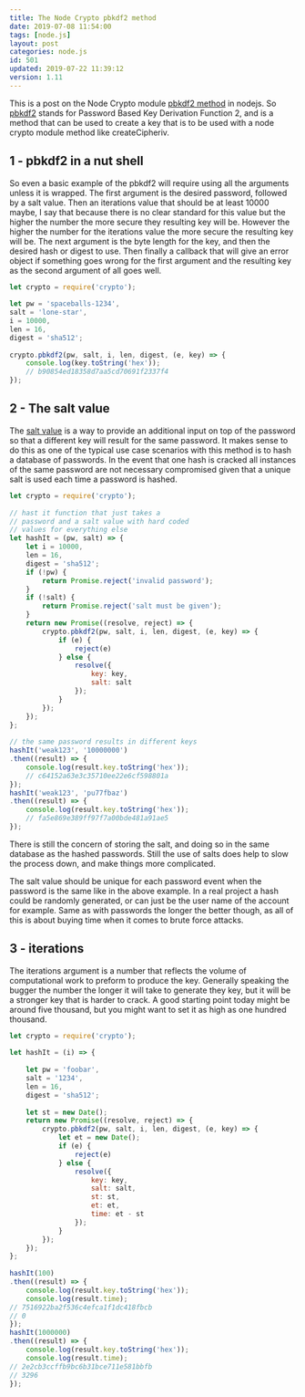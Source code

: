 ```yaml
---
title: The Node Crypto pbkdf2 method
date: 2019-07-08 11:54:00
tags: [node.js]
layout: post
categories: node.js
id: 501
updated: 2019-07-22 11:39:12
version: 1.11
---
```


This is a post on the Node Crypto module [pbkdf2 method](https://nodejs.org/api/crypto.html#crypto_crypto_pbkdf2_password_salt_iterations_keylen_digest_callback) in nodejs. So [pbkdf2](https://en.wikipedia.org/wiki/PBKDF2) stands for Password Based Key Derivation Function 2, and is a method that can be used to create a key that is to be used with a node crypto module method like createCipheriv.

<!-- more -->

## 1 - pbkdf2 in a nut shell

So even a basic example of the pbkdf2 will require using all the arguments unless it is wrapped. The first argument is the desired password, followed by a salt value. Then an iterations value that should be at least 10000 maybe, I say that because there is no clear standard for this value but the higher the number the more secure they resulting key will be. However the higher the number for the iterations value the more secure the resulting key will be. The next argument is the byte length for the key, and then the desired hash or digest to use. Then finally a callback that will give an error object if something goes wrong for the first argument and the resulting key as the second argument of all goes well.

```js
let crypto = require('crypto');
 
let pw = 'spaceballs-1234',
salt = 'lone-star',
i = 10000,
len = 16,
digest = 'sha512';
 
crypto.pbkdf2(pw, salt, i, len, digest, (e, key) => {
    console.log(key.toString('hex'));
    // b90854ed18358d7aa5cd70691f2337f4
});
```

## 2 - The salt value

The [salt value](https://en.wikipedia.org/wiki/Salt_(cryptography)) is a way to provide an additional input on top of the password so that a different key will result for the same password. It makes sense to do this as one of the typical use case scenarios with this method is to hash a database of passwords. In the event that one hash is cracked all instances of the same password are not necessary compromised given that a unique salt is used each time a password is hashed.

```js
let crypto = require('crypto');
 
// hast it function that just takes a 
// password and a salt value with hard coded
// values for everything else
let hashIt = (pw, salt) => {
    let i = 10000,
    len = 16,
    digest = 'sha512';
    if (!pw) {
        return Promise.reject('invalid password');
    }
    if (!salt) {
        return Promise.reject('salt must be given');
    }
    return new Promise((resolve, reject) => {
        crypto.pbkdf2(pw, salt, i, len, digest, (e, key) => {
            if (e) {
                reject(e)
            } else {
                resolve({
                    key: key,
                    salt: salt
                });
            }
        });
    });
};
 
// the same password results in different keys
hashIt('weak123', '10000000')
.then((result) => {
    console.log(result.key.toString('hex'));
    // c64152a63e3c35710ee22e6cf598801a
});
hashIt('weak123', 'pu77fbaz')
.then((result) => {
    console.log(result.key.toString('hex'));
    // fa5e869e389ff97f7a00bde481a91ae5
});
```

There is still the concern of storing the salt, and doing so in the same database as the hashed passwords. Still the use of salts does help to slow the process down, and make things more complicated.

The salt value should be unique for each password event when the password is the same like in the above example. In a real project a hash could be randomly generated, or can just be the user name of the account for example. Same as with passwords the longer the better though, as all of this is about buying time when it comes to brute force attacks.

## 3 - iterations

The iterations argument is a number that reflects the volume of computational work to preform to produce the key. Generally speaking the bugger the number the longer it will take to generate they key, but it will be a stronger key that is harder to crack. A good starting point today might be around five thousand, but you might want to set it as high as one hundred thousand.

```js
let crypto = require('crypto');
 
let hashIt = (i) => {
 
    let pw = 'foobar',
    salt = '1234',
    len = 16,
    digest = 'sha512';
 
    let st = new Date();
    return new Promise((resolve, reject) => {
        crypto.pbkdf2(pw, salt, i, len, digest, (e, key) => {
            let et = new Date();
            if (e) {
                reject(e)
            } else {
                resolve({
                    key: key,
                    salt: salt,
                    st: st,
                    et: et,
                    time: et - st
                });
            }
        });
    });
};
 
hashIt(100)
.then((result) => {
    console.log(result.key.toString('hex'));
    console.log(result.time);
// 7516922ba2f536c4efca1f1dc418fbcb
// 0
});
hashIt(1000000)
.then((result) => {
    console.log(result.key.toString('hex'));
    console.log(result.time);
// 2e2cb3ccffb9bc6b31bce711e581bbfb
// 3296
});
```